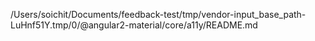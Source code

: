 /Users/soichit/Documents/feedback-test/tmp/vendor-input_base_path-LuHnf51Y.tmp/0/@angular2-material/core/a11y/README.md
